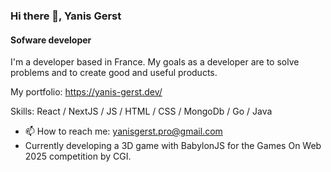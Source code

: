 ### Hi there 👋, Yanis Gerst
#### Sofware developer
I'm a developer based in France. My goals as a developer are to solve problems and to create good and useful products. 

My portfolio: https://yanis-gerst.dev/

Skills: React / NextJS / JS / HTML / CSS / MongoDb / Go / Java

- 📫 How to reach me: yanisgerst.pro@gmail.com
- Currently developing a 3D game with BabylonJS for the Games On Web 2025 competition by CGI.




